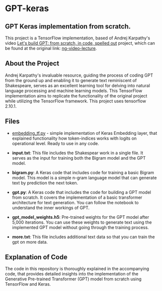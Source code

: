 # GPT-keras

## **GPT Keras implementation from scratch.**

This project is a TensorFlow implementation, based of Andrej Karpathy's video [Let's build GPT: from scratch, in code, spelled out](https://www.youtube.com/watch?v=kCc8FmEb1nY) project, which can be found at the original link: [ng-video-lecture](https://github.com/karpathy/ng-video-lecture/blob/master).

## About the Project

Andrej Karpathy's invaluable resource, guiding the process of coding GPT from the ground up and enabling it to generate text reminiscent of Shakespeare, serves as an excellent learning tool for delving into natural language processing and machine learning models. This TensorFlow implementation aims to replicate the functionality of the original project while utilizing the TensorFlow framework. This project uses tensorflow 2.10.1.

## Files

- [embedding_tf.py](examples/embedding_tf.py) - simple implementation of Keras Embedding layer, that explained functionality how token-indices works with logits on operational level. Ready to use in any code.

- **input.txt**: This file includes the Shakespear work in a single file. It serves as the input for training both the Bigram model and the GPT model.

- **bigram.py**: A Keras code that includes code for training a basic Bigram model. This model is a simple n-gram language model that can generate text by prediction the next token.

- **gpt.py**: A Keras code that includes the code for building a GPT model from scratch. It covers the implementation of a basic transformer architecture for text generation. You can follow the notebook to understand the inner workings of GPT.

- **gpt_model_weights.h5**: Pre-trained weights for the GPT model after 5,000 iterations. You can use these weights to generate text using the implemented GPT model without going through the training process.

- **more.txt**: This file includes additional text data so that you can train the gpt on more data.

## Explanation of Code

The code in this repository is thoroughly explained in the accompanying code, that provides detailed insights into the implementation of the Generative Pre-trained Transformer (GPT) model from scratch using TensorFlow and Keras.
